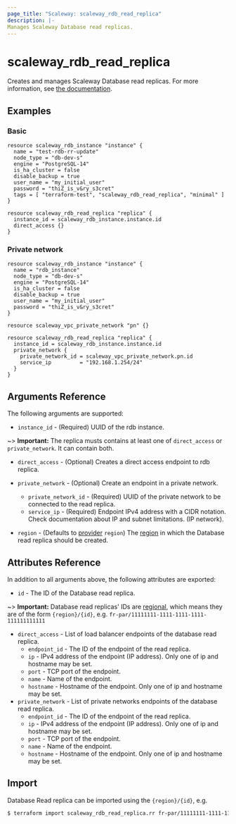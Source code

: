 ```yaml
---
page_title: "Scaleway: scaleway_rdb_read_replica"
description: |-
Manages Scaleway Database read replicas.
---
```


# scaleway_rdb_read_replica

Creates and manages Scaleway Database read replicas.
For more information, see [the documentation](https://developers.scaleway.com/en/products/rdb/api).

## Examples

### Basic

```hcl
resource scaleway_rdb_instance "instance" {
  name = "test-rdb-rr-update"
  node_type = "db-dev-s"
  engine = "PostgreSQL-14"
  is_ha_cluster = false
  disable_backup = true
  user_name = "my_initial_user"
  password = "thiZ_is_v&ry_s3cret"
  tags = [ "terraform-test", "scaleway_rdb_read_replica", "minimal" ]
}

resource scaleway_rdb_read_replica "replica" {
  instance_id = scaleway_rdb_instance.instance.id
  direct_access {}
}
```

### Private network

```hcl
resource scaleway_rdb_instance "instance" {
  name = "rdb_instance"
  node_type = "db-dev-s"
  engine = "PostgreSQL-14"
  is_ha_cluster = false
  disable_backup = true
  user_name = "my_initial_user"
  password = "thiZ_is_v&ry_s3cret"
}

resource scaleway_vpc_private_network "pn" {}

resource scaleway_rdb_read_replica "replica" {
  instance_id = scaleway_rdb_instance.instance.id
  private_network {
    private_network_id = scaleway_vpc_private_network.pn.id
    service_ip         = "192.168.1.254/24"
  }
}
```

## Arguments Reference

The following arguments are supported:

- `instance_id` - (Required) UUID of the rdb instance.

~> **Important:** The replica musts contains at least one of `direct_access` or `private_network`. It can contain both.

- `direct_access` - (Optional) Creates a direct access endpoint to rdb replica.

- `private_network` - (Optional) Create an endpoint in a private network.
    - `private_network_id` - (Required) UUID of the private network to be connected to the read replica.
    - `service_ip` - (Required) Endpoint IPv4 address with a CIDR notation. Check documentation about IP and subnet limitations. (IP network).

- `region` - (Defaults to [provider](../index.md#region) `region`) The [region](../guides/regions_and_zones.md#regions) in which the Database read replica should be created.

## Attributes Reference

In addition to all arguments above, the following attributes are exported:

- `id` - The ID of the Database read replica.

~> **Important:** Database read replicas' IDs are [regional](../guides/regions_and_zones.md#resource-ids), which means they are of the form `{region}/{id}`, e.g. `fr-par/11111111-1111-1111-1111-111111111111`

- `direct_access` - List of load balancer endpoints of the database read replica.
    - `endpoint_id` - The ID of the endpoint of the read replica.
    - `ip` - IPv4 address of the endpoint (IP address). Only one of ip and hostname may be set.
    - `port` - TCP port of the endpoint.
    - `name` - Name of the endpoint.
    - `hostname` - Hostname of the endpoint. Only one of ip and hostname may be set.
- `private_network` - List of private networks endpoints of the database read replica.
    - `endpoint_id` - The ID of the endpoint of the read replica.
    - `ip` - IPv4 address of the endpoint (IP address). Only one of ip and hostname may be set.
    - `port` - TCP port of the endpoint.
    - `name` - Name of the endpoint.
    - `hostname` - Hostname of the endpoint. Only one of ip and hostname may be set.


## Import

Database Read replica can be imported using the `{region}/{id}`, e.g.

```bash
$ terraform import scaleway_rdb_read_replica.rr fr-par/11111111-1111-1111-1111-111111111111
```
